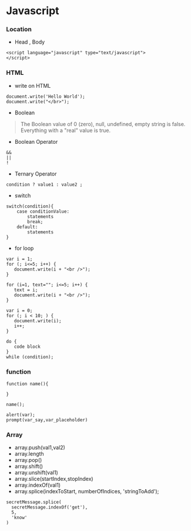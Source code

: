 # Javascript 

### Location 

* Head , Body
```
<script language="javascript" type="text/javascript">
</script>
```
### HTML

* write on HTML
```
document.write('Hello World');
document.write("</br>");
```

* Boolean
> The Boolean value of 0 (zero), null, undefined, empty string is false. Everything with a "real" value is true.

* Boolean Operator 
```
&&
||
!
```

* Ternary Operator
```
condition ? value1 : value2 ;
```

* switch
```
switch(condition){
    case conditionValue:
        statements
        break;
    default:
        statements 
}
```

* for loop
```
var i = 1;
for (; i<=5; i++) {
   document.write(i + "<br />");
}
```

```
for (i=1, text=""; i<=5; i++) {
   text = i;
   document.write(i + "<br />");
}
```

```
var i = 0;
for (; i < 10; ) {
   document.write(i);
   i++;
}
```

```
do {
   code block
}
while (condition);
```

### function 

```
function name(){

}

name();
```

```
alert(var);
prompt(var_say,var_placeholder)
```

### Array

* array.push(val1,val2)
* array.length
* array.pop()
* array.shift()
* array.unshift(val1)
* array.slice(startIndex,stopIndex)
* array.indexOf(val1)
* array.splice(indexToStart, numberOfIndices, 'stringToAdd');
```
secretMessage.splice(
  secretMessage.indexOf('get'),
  5,
  'know'
)
```
